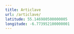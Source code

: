 ```yaml
---
title: Articlave
url: /articlave/
latitude: 55.146980500000005
longitude: -6.773952100000001
---
```

